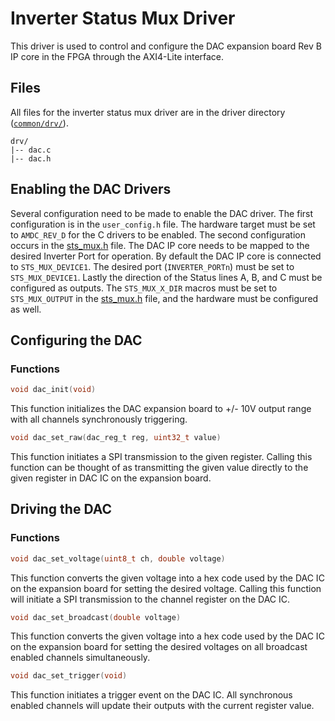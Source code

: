 # Inverter Status Mux Driver

This driver is used to control and configure the DAC expansion board Rev B IP core in the FPGA through the AXI4-Lite interface.

## Files
All files for the inverter status mux driver are in the driver directory ([`common/drv/`](/sdk/bare/common/drv/)).

```
drv/
|-- dac.c
|-- dac.h
```

## Enabling the DAC Drivers

Several configuration need to be made to enable the DAC driver. The first configuration is in the `user_config.h` file. The hardware target must be set to `AMDC_REV_D` for the C drivers to be enabled. The second configuration occurs in the [sts_mux.h](Status-Mux.md) file. The DAC IP core needs to be mapped to the desired Inverter Port for operation. By default the DAC IP core is connected to `STS_MUX_DEVICE1`. The desired port (`INVERTER_PORTn`) must be set to `STS_MUX_DEVICE1`. Lastly the direction of the Status lines A, B, and C must be configured as outputs. The `STS_MUX_X_DIR` macros must be set to `STS_MUX_OUTPUT` in the [sts_mux.h](Status-Mux.md) file, and the hardware must be configured as well.

## Configuring the DAC
### Functions
```C
void dac_init(void)
```

This function initializes the DAC expansion board to +/- 10V output range with all channels synchronously triggering.

```C
void dac_set_raw(dac_reg_t reg, uint32_t value)
```

This function initiates a SPI transmission to the given register. Calling this function can be thought of as transmitting the given value directly to the given register in DAC IC on the expansion board.

## Driving the DAC
### Functions
```C
void dac_set_voltage(uint8_t ch, double voltage)
```

This function converts the given voltage into a hex code used by the DAC IC on the expansion board for setting the desired voltage. Calling this function will initiate a SPI transmission to the channel register on the DAC IC.

```C
void dac_set_broadcast(double voltage)
```

This function converts the given voltage into a hex code used by the DAC IC on the expansion board for setting the desired voltages on all broadcast enabled channels simultaneously.

```C
void dac_set_trigger(void)
```

This function initiates a trigger event on the DAC IC. All synchronous enabled channels will update their outputs with the current register value. 